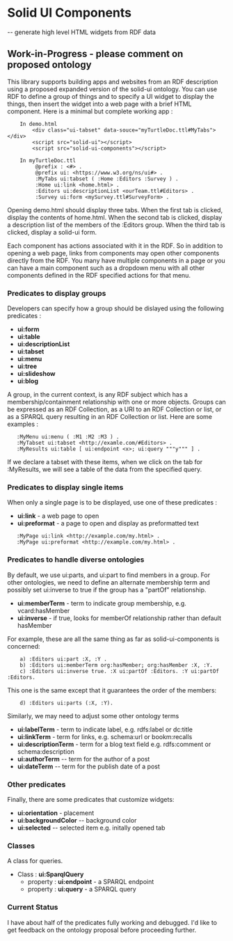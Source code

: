 # Solid UI Components

-- generate high level HTML widgets from RDF data

## Work-in-Progress - please comment on proposed ontology

This library supports building apps and websites from an RDF description using a proposed expanded version of the solid-ui ontology.  You can use RDF to define a group of things and to specify a UI widget to display the things, then insert the widget into a web page with a brief HTML component.  Here is a minimal but complete working app :
```
    In demo.html  
        <div class="ui-tabset" data-souce="myTurtleDoc.ttl#MyTabs"></div>
        <script src="solid-ui"></script>
        <script src="solid-ui-components"></script>
        
    In myTurtleDoc.ttl
         @prefix : <#> .
         @prefix ui: <https://www.w3.org/ns/ui#> .
         :MyTabs ui:tabset ( :Home :Editors :Survey ) .
         :Home ui:link <home.html> .
         :Editors ui:descriptionList <ourTeam.ttl#Editors> . 
         :Survey ui:form <mySurvey.ttl#SurveyForm> .
```         
Opening demo.html should display three tabs. When the first tab is clicked,
display the contents of home.html. When the second tab is clicked, display 
a description list of the members of the :Editors group.  When the third tab
is clicked, display a solid-ui form.

Each component has actions associated with it in the RDF.  So in addition to opening a web page, links from components may open other components directly from the RDF.  You many have multiple components in a page or you can have a main component such as a dropdown menu with all other components defined in the RDF specified actions for that menu.  

### Predicates to display groups

Developers can specify how a group should be dislayed using the following predicates :

   * **ui:form**
   * **ui:table**
   * **ui:descriptionList**
   * **ui:tabset**
   * **ui:menu**
   * **ui:tree**
   * **ui:slideshow**
   * **ui:blog**

A group, in the current context, is any RDF subject which has a membership/containment relationship with one or more objects.  Groups can be expressed as an RDF Collection, as a URI to an RDF Collection or list, or as a SPARQL query resulting in an RDF Collection or list. Here are some examples :

```turtle
   :MyMenu ui:menu ( :M1 :M2 :M3 ) .
   :MyTabset ui:tabset <http://examle.com/#Editors> .
   :MyResults ui:table [ ui:endpoint <x>; ui:query """y""" ] .
```                                  

If we declare a tabset with these items, when we click on the tab for :MyResults, we will see a table of the data from the specified query.

### Predicates to display single items

When only a single page is to be displayed, use one of these predicates :

   * **ui:link** - a web page to open                                
   * **ui:preformat** - a page to open and display as preformatted text

```turtle
   :MyPage ui:link <http://example.com/my.html> .
   :MyPage ui:preformat <http://example.com/my.html> .
```                                  

### Predicates to handle diverse ontologies                                    
                                                                               
By default, we use ui:parts, and ui:part to find members in a group. 
For other ontologies, we need to define an alternate membership term
and possibly set ui:inverse to true if the group has a "partOf" relationship.

  * **ui:memberTerm** - term to indicate group membership, e.g. vcard:hasMember
  * **ui:inverse** - if true, looks for memberOf relationship rather than default hasMember                                           

For example, these are all the same thing as far as solid-ui-components is concerned:
```turtle
    a) :Editors ui:part :X, :Y .
    b) :Editors ui:memberTerm org:hasMember; org:hasMember :X, :Y.
    c) :Editors ui:inverse true. :X ui:partOf :Editors. :Y ui:partOf :Editors.  
```

This one is the same except that it guarantees the order of the members:

```turtle
    d) :Editors ui:parts (:X, :Y).
```

Similarly, we may need to adjust some other ontology terms  
  
  * **ui:labelTerm** - term to indicate label, e.g. rdfs:label or dc:title     
  * **ui:linkTerm** - term for links, e.g. schema:url or bookm:recalls         
  * **ui:descriptionTerm** - term for a blog text field e.g. rdfs:comment or schema:description
  * **ui:authorTerm** -- term for the author of a post
  * **ui:dateTerm** -- term for the publish date of a post

### Other predicates

Finally, there are some predicates that customize widgets:

  * **ui:orientation** - placement
  * **ui:backgroundColor** -- background color
  * **ui:selected** -- selected item e.g. initally opened tab

### Classes

A class for queries.

  * Class : **ui:SparqlQuery**
      * property : **ui:endpoint** - a SPARQL endpoint
      * property : **ui:query** - a SPARQL query

### Current Status

I have about half of the predicates fully working and debugged.  I'd like to get feedback on the ontology proposal before proceeding further. 
